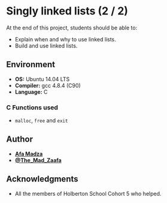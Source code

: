 # Singly linked lists (2 / 2)
At the end of this project, students should be able to:

* Explain when and why to use linked lists.
* Build and use linked lists.

## Environment

* __OS:__ Ubuntu 14.04 LTS
* __Compiler:__ gcc 4.8.4 (C90)
* __Language:__ C

### C Functions used

* ``malloc``, ``free`` and ``exit``

## Author

* [**Afa Madza**](https://github.com/AfaMadza)
* [**@The_Mad_Zaafa**](https://twitter.com/The_Mad_Zaafa)

## Acknowledgments

* All the members of Holberton School Cohort 5 who helped.